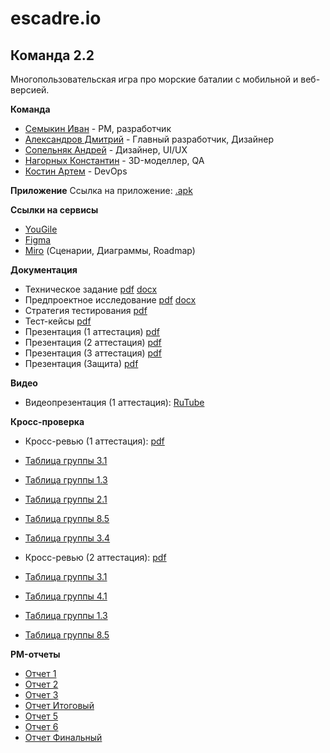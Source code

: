 # escadre.io
## Команда 2.2
Многопользовательская игра про морские баталии с мобильной и веб-версией.

**Команда**  
- [Семыкин Иван](https://github.com/GoshaNumberOne) - PM, разработчик
- [Александров Дмитрий](https://github.com/wmaZHnitXu) - Главный разработчик, Дизайнер
- [Сопельняк Андрей](https://github.com/SopelnyakAV) - Дизайнер, UI/UX
- [Нагорных Константин](https://github.com/FOSst2003) - 3D-моделлер, QA
- [Костин Артем](https://github.com/tokice) - DevOps

**Приложение** 
Ссылка на приложение: [.apk](https://youraifriend.ru/dev/api/buildndrun.apk)

**Ссылки на сервисы**  
- [YouGile](https://ru.yougile.com/board/g1z4t5cqzm61)
- [Figma](https://www.figma.com/design/E5FNldMtgniGvgm3dz9f1t/escadre.io-UI?node-id=0-1&p=f&t=RJqkCo7Fw6hZ4klz-0)  
- [Miro](https://miro.com/app/board/uXjVIKiwkHM=/?share_link_id=710857068559) (Сценарии, Диаграммы, Roadmap)   

**Документация**  
- Техническое задание [pdf](https://github.com/GoshaNumberOne/escadre.io/blob/main/Documentation/Техническое%20Задание.pdf) [docx](https://github.com/GoshaNumberOne/escadre.io/blob/main/Documentation/Техническое%20Задание.docx)
- Предпроектное исследование [pdf](https://github.com/GoshaNumberOne/escadre.io/blob/main/Documentation/Предпроектное%20Исследование.pdf) [docx](https://github.com/GoshaNumberOne/escadre.io/blob/main/Documentation/Предпроектное%20Исследование.docx)
- Стратегия тестирования [pdf](https://github.com/GoshaNumberOne/escadre.io/blob/main/Documentation/Test%20Strategy.pdf)
- Тест-кейсы [pdf](https://github.com/GoshaNumberOne/escadre.io/blob/main/Documentation/Test_Cases%20.pdf)
- Презентация (1 аттестация) [pdf](https://github.com/GoshaNumberOne/escadre.io/blob/main/Documentation/Презентация%20(Аттестация%201).pdf)
- Презентация (2 аттестация) [pdf](https://github.com/GoshaNumberOne/escadre.io/blob/main/Documentation/Презентация%20(Аттестация%202).pdf)
- Презентация (3 аттестация) [pdf](https://github.com/GoshaNumberOne/escadre.io/blob/main/Documentation/escadre_io_over%20(1).pdf)
- Презентация (Защита) [pdf]()

**Видео**  
- Видеопрезентация (1 аттестация): [RuTube](https://rutube.ru/video/private/438c1e4a8bb62eb14a7ff71f02b8cfe7/?p=Hfu5rN4Zz8zp74hpClCSIQ)
  
**Кросс-проверка**  
- Кросс-ревью (1 аттестация): [pdf](https://github.com/GoshaNumberOne/escadre.io/blob/main/documentation/Кросс-ревью%20(1%20аттестация).pdf)
- [Таблица группы 3.1](https://github.com/Shao-Lin/Music-dating/blob/main/documentation/ВГУ-ТП.%20Чеклист%201%20этап%203.1%20команда.pdf)
- [Таблица группы 1.3](https://github.com/Aleygv/Fishing_game/blob/main/Documents/ВГУ-ТП.%20Чеклист%201%20этап%201г3к%20-%20чеклист.pdf)
- [Таблица группы 2.1](https://github.com/2group1team/VoiceChef/blob/master/Documentation/ВГУ-ТП.%20Чеклист%201%20этап%202г1к%20-%20чеклист.pdf)
- [Таблица группы 8.5](https://docs.google.com/spreadsheets/d/14pd8UNl85quk7TuTDoyfVe29yNMbXnO-Itg9Sz_2X3g/edit?gid=995648071#gid=995648071)
- [Таблица группы 3.4](https://github.com/uyrtryu/MindCard/blob/main/Documentation/checklist1atta.pdf)

- Кросс-ревью (2 аттестация): [pdf](https://github.com/GoshaNumberOne/escadre.io/blob/main/Documentation/Кросс-ревью%20(2%20аттестация).pdf)
- [Таблица группы 3.1](https://github.com/Shao-Lin/Music-dating/blob/dev/documentation/ВГУ-ТП.Чеклист%202%20этап%203.1%20команда.pdf)
- [Таблица группы 4.1](https://github.com/noviyblock/TechTrek-Web-repository/blob/main/Чек-лист%202%20этап%20-%20Лист1.pdf)
- [Таблица группы 1.3](https://github.com/Aleygv/Fishing_game/blob/main/Documents/Чек-лист%202й%20этап.pdf)
- [Таблица группы 8.5](https://docs.google.com/spreadsheets/d/1vsXH9SvBhD0p94vhBCQfikfSvJPE_lxe2iU1Q3-Z0Ew/edit?gid=0#gid=0)

**PM-отчеты**
- [Отчет 1](https://github.com/GoshaNumberOne/escadre.io/blob/main/Documentation/Отчет_1.pdf)
- [Отчет 2](https://github.com/GoshaNumberOne/escadre.io/blob/main/Documentation/Отчет_2.pdf)
- [Отчет 3](https://github.com/GoshaNumberOne/escadre.io/blob/main/Documentation/Отчет_3.pdf)
- [Отчет Итоговый](https://github.com/GoshaNumberOne/escadre.io/blob/main/Documentation/Отчет_ИТОГ%20(1).pdf)
- [Отчет 5](https://github.com/GoshaNumberOne/escadre.io/blob/main/Documentation/Отчет_5.pdf)
- [Отчет 6](https://github.com/GoshaNumberOne/escadre.io/blob/main/Documentation/Отчет_6.pdf)
- [Отчет Финальный]()



